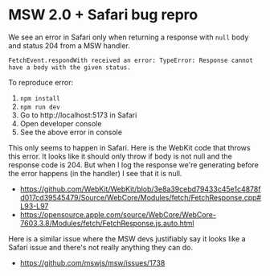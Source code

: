 # MSW 2.0 + Safari bug repro

We see an error in Safari only when returning a response with `null` body and status 204 from a MSW handler.

```
FetchEvent.respondWith received an error: TypeError: Response cannot have a body with the given status.
```

To reproduce error:

1. `npm install`
1. `npm run dev`
1. Go to http://localhost:5173 in Safari
1. Open developer console
1. See the above error in console

This only seems to happen in Safari. Here is the WebKit code that throws this error. It looks like it should only throw if body is not null and the response code is 204. But when I log the response we're generating before the error happens (in the handler) I see that it is null.

* https://github.com/WebKit/WebKit/blob/3e8a39cebd79433c45e1c4878fd017cd39545479/Source/WebCore/Modules/fetch/FetchResponse.cpp#L93-L97
* https://opensource.apple.com/source/WebCore/WebCore-7603.3.8/Modules/fetch/FetchResponse.js.auto.html

Here is a similar issue where the MSW devs justifiably say it looks like a Safari issue and there's not really anything they can do.

* https://github.com/mswjs/msw/issues/1738
